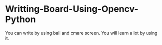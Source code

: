 # Writting-Board-Using-Opencv-Python


You can write by using ball and cmare screen.
You will learn a lot by using it.
